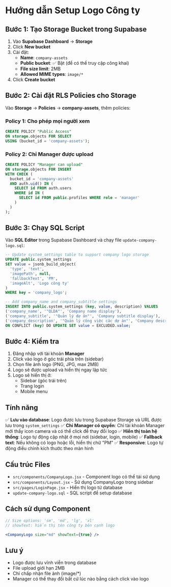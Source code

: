 # Hướng dẫn Setup Logo Công ty

## Bước 1: Tạo Storage Bucket trong Supabase

1. Vào **Supabase Dashboard** → **Storage**
2. Click **New bucket**
3. Cài đặt:
   - **Name**: `company-assets`
   - **Public bucket**: ✅ Bật (để có thể truy cập công khai)
   - **File size limit**: 2MB
   - **Allowed MIME types**: `image/*`
4. Click **Create bucket**

## Bước 2: Cài đặt RLS Policies cho Storage

Vào **Storage** → **Policies** → **company-assets**, thêm policies:

### Policy 1: Cho phép mọi người xem
```sql
CREATE POLICY "Public Access"
ON storage.objects FOR SELECT
USING (bucket_id = 'company-assets');
```

### Policy 2: Chỉ Manager được upload
```sql
CREATE POLICY "Manager can upload"
ON storage.objects FOR INSERT
WITH CHECK (
  bucket_id = 'company-assets' 
  AND auth.uid() IN (
    SELECT id FROM auth.users 
    WHERE id IN (
      SELECT id FROM public.profiles WHERE role = 'manager'
    )
  )
);
```

## Bước 3: Chạy SQL Script

Vào **SQL Editor** trong Supabase Dashboard và chạy file `update-company-logo.sql`:

```sql
-- Update system_settings table to support company logo storage
UPDATE public.system_settings 
SET value = jsonb_build_object(
  'type', 'text',
  'imagePath', null,
  'fallbackText', 'PM',
  'imageAlt', 'Logo công ty'
)
WHERE key = 'company_logo';

-- Add company_name and company_subtitle settings
INSERT INTO public.system_settings (key, value, description) VALUES
('company_name', '"QLDA"', 'Company name display'),
('company_subtitle', '"Quản lý dự án"', 'Company subtitle display'),
('company_description', '"Quản lý công việc các dự án"', 'Company description')
ON CONFLICT (key) DO UPDATE SET value = EXCLUDED.value;
```

## Bước 4: Kiểm tra

1. Đăng nhập với tài khoản **Manager**
2. Click vào logo ở góc trái phía trên (sidebar)
3. Chọn file ảnh logo (PNG, JPG, max 2MB)
4. Logo sẽ được upload và hiển thị ngay lập tức
5. Logo sẽ hiển thị ở:
   - Sidebar (góc trái trên)
   - Trang login
   - Mobile menu

## Tính năng

✅ **Lưu vào database**: Logo được lưu trong Supabase Storage và URL được lưu trong `system_settings`
✅ **Chỉ Manager có quyền**: Chỉ tài khoản Manager mới thấy icon camera và có thể click để thay đổi logo
✅ **Hiển thị toàn hệ thống**: Logo tự động cập nhật ở mọi nơi (sidebar, login, mobile)
✅ **Fallback text**: Nếu không có logo hoặc lỗi, hiển thị chữ "PM"
✅ **Responsive**: Logo tự động điều chỉnh kích thước theo màn hình

## Cấu trúc Files

- `src/components/CompanyLogo.jsx` - Component logo có thể tái sử dụng
- `src/components/Layout.jsx` - Sử dụng CompanyLogo trong sidebar
- `src/pages/LoginPage.jsx` - Hiển thị logo từ database
- `update-company-logo.sql` - SQL script để setup database

## Cách sử dụng Component

```jsx
// Size options: 'sm', 'md', 'lg', 'xl'
// showText: hiển thị tên công ty bên cạnh logo

<CompanyLogo size="md" showText={true} />
```

## Lưu ý

- Logo được lưu vĩnh viễn trong database
- File upload giới hạn 2MB
- Chỉ chấp nhận file ảnh (image/*)
- Manager có thể thay đổi bất cứ lúc nào bằng cách click vào logo
